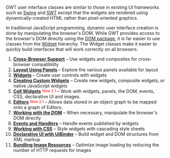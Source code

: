 <p>GWT user interface classes are similar to those in existing UI frameworks such as <a href="http://java.sun.com/javase/6/docs/api/javax/swing/package-summary.html">Swing</a> and <a href="http://www.eclipse.org/swt/">SWT</a> except that the widgets are rendered using dynamically-created HTML rather than pixel-oriented graphics.   </p>

<p>In traditional JavaScript programming, dynamic user interface creation is done by manipulating the browser's DOM. While GWT provides access to the browser's DOM directly using the <a href="/javadoc/latest/com/google/gwt/dom/client/package-summary.html">DOM package</a>, it is far easier to use classes from the <a href="http://google-web-toolkit.googlecode.com/svn/javadoc/latest/com/google/gwt/user/client/ui/Widget.html">Widget</a> hierarchy. The Widget classes make it easier to quickly build interfaces that will work correctly on all browsers. </p>

<style type="text/css">
   ol.toc li { font-weight: normal; }
   ol.toc li a { font-weight: bold; }
</style>

<ol class="toc" id="pageToc">
  <li><a href="DevGuideUiBrowser.html">Cross-Browser Support</a> &ndash; Use widgets and composites for cross-browser compatibility</li>
  <li><a href="DevGuideUiPanels.html">Layout Using Panels</a> &ndash; Explore the various panels available for layout</li>
  <li><a href="DevGuideUiWidgets.html">Widgets</a> &ndash; Create user controls with widgets </li>
  <li><a href="DevGuideUiCustomWidgets.html">Creating Custom Widgets</a> &ndash; Create new widgets, composite widgets, or native JavaScript widgets</li>
  <li><a href="DevGuideUiCellWidgets.html">Cell Widgets</a> <sup style="color: red; vertical-align: 2px; font-size: 85%;">New 2.1</sup> &ndash; Work with widgets, panels, the DOM, events, CSS, declarative UI and images.</li>
  <li><a href="DevGuideUiEditors.html">Editors</a>  <sup style="color: red; vertical-align: 2px; font-size: 85%">New 2.1</sup> &ndash; Allows data stored in an object graph to be mapped onto a graph of Editors.</li>
  <li><a href="DevGuideUiDom.html">Working with the DOM</a> &ndash; When necessary, manipulate the browser's DOM directly</li>
  <li><a href="DevGuideUiHandlers.html">Events and Handlers</a> &ndash; Handle events published by widgets </li>
  <li><a href="DevGuideUiCss.html">Working with CSS</a> &ndash; Style widgets with cascading style sheets</li>
  <li><a href="DevGuideUiBinder.html">Declarative UI with UiBinder</a> &ndash; Build widget and DOM structures from XML markup</li>
  <li><a href="DevGuideUiImageBundles.html">Bundling Image Resources</a> &ndash; Optimize image loading by reducing the number of HTTP requests for images</li>
</ol>